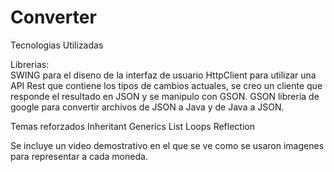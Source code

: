 # Converter

Tecnologias Utilizadas
  
  Librerias:  
    SWING para el diseno de la interfaz de usuario
    HttpClient para utilizar una API Rest que contiene los tipos de cambios actuales, se creo un cliente que responde el resultado en JSON y se manipulo con GSON.
    GSON libreria de google para convertir archivos de JSON a Java y de Java a JSON.

  Temas reforzados
    Inheritant
    Generics
    List
    Loops
    Reflection

  Se incluye un video demostrativo en el que se ve como se usaron imagenes para representar a cada moneda.
  
    
